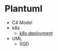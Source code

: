 # Plantuml

- C4 Model
- k8s
  - [k8s deployment](https://crashedmind.github.io/PlantUMLHitchhikersGuide/kubernetes/kubernetes.html) 
- UML
  - SQD
